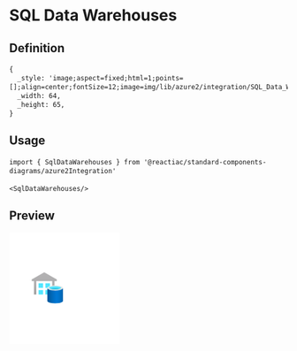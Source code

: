 # SQL Data Warehouses

## Definition

```
{
  _style: 'image;aspect=fixed;html=1;points=[];align=center;fontSize=12;image=img/lib/azure2/integration/SQL_Data_Warehouses.svg;strokeColor=none;',
  _width: 64,
  _height: 65,
}
```

## Usage

```
import { SqlDataWarehouses } from '@reactiac/standard-components-diagrams/azure2Integration'

<SqlDataWarehouses/>
```

## Preview

<img src="./sql-data-warehouses.png" width="200"/>
